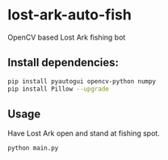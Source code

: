 # lost-ark-auto-fish
OpenCV based Lost Ark fishing bot

## Install dependencies:
```bash
pip install pyautogui opencv-python numpy
pip install Pillow --upgrade
```

## Usage
Have Lost Ark open and stand at fishing spot.
```bash
python main.py
```
